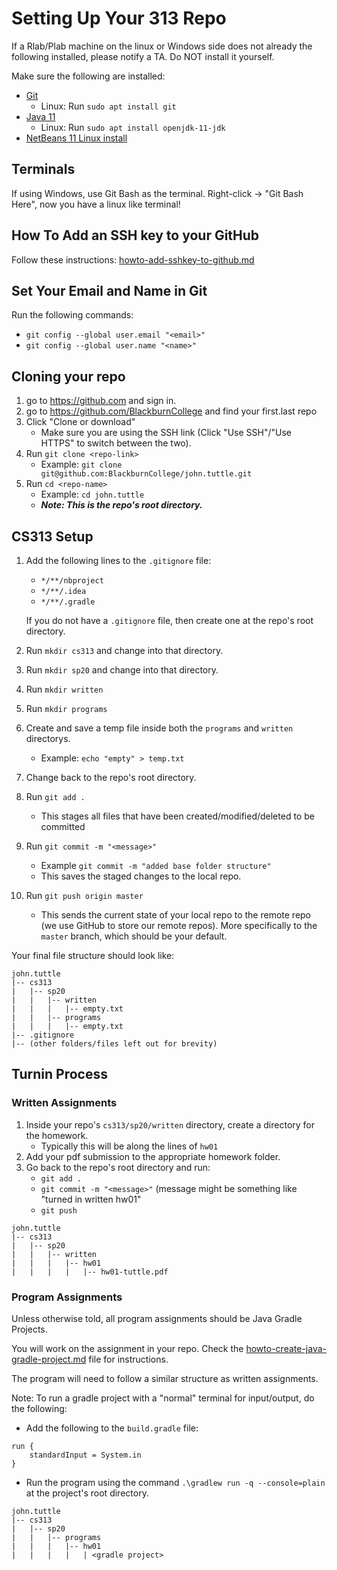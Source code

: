 # Setting Up Your 313 Repo

If a Rlab/Plab machine on the linux or Windows side does not already the following installed, please notify a TA. Do NOT
install it yourself.

Make sure the following are installed:
- [Git](https://git-scm.com/downloads)
  - Linux: Run `sudo apt install git`
- [Java 11](https://adoptopenjdk.net/?variant=openjdk11&jvmVariant=hotspot)
  - Linux: Run `sudo apt install openjdk-11-jdk`
- [NetBeans 11 Linux install](https://flathub.org/apps/details/org.apache.netbeans)

## Terminals

If using Windows, use Git Bash as the terminal. Right-click -> "Git Bash Here", now you have a
linux like terminal!

## How To Add an SSH key to your GitHub

Follow these instructions: 
[howto-add-sshkey-to-github.md](https://github.com/cordell-stocker/CS313.SP20.Student.Resources/blob/master/howto-add-sshkey-to-github.md)

## Set Your Email and Name in Git

Run the following commands:
- `git config --global user.email "<email>"`
- `git config --global user.name "<name>"`

## Cloning your repo

1. go to https://github.com and sign in.
1. go to https://github.com/BlackburnCollege and find your first.last repo
1. Click "Clone or download"
   - Make sure you are using the SSH link (Click "Use SSH"/"Use HTTPS" to switch between the two).
1. Run `git clone <repo-link>`
   - Example: `git clone git@github.com:BlackburnCollege/john.tuttle.git`
1. Run `cd <repo-name>`
   - Example: `cd john.tuttle`
   - ***Note: This is the repo's root directory.***

## CS313 Setup

1. Add the following lines to the `.gitignore` file:
   - `*/**/nbproject`
   - `*/**/.idea`
   - `*/**/.gradle`
   
   If you do not have a `.gitignore` file, then create one at the repo's root directory.
1. Run `mkdir cs313` and change into that directory.
1. Run `mkdir sp20` and change into that directory.
1. Run `mkdir written`
1. Run `mkdir programs`
1. Create and save a temp file inside both the `programs` and `written` directorys.
   - Example: `echo "empty" > temp.txt`
1. Change back to the repo's root directory.
1. Run `git add .`
   - This stages all files that have been created/modified/deleted to be committed
1. Run `git commit -m "<message>"`
   - Example `git commit -m "added base folder structure"`
   - This saves the staged changes to the local repo.
1. Run `git push origin master`
   - This sends the current state of your local repo to the remote repo (we use GitHub to store 
   our remote repos). More specifically to the `master` branch, which should be your default.

Your final file structure should look like:

```
john.tuttle
|-- cs313
|   |-- sp20
|   |   |-- written
|   |   |   |-- empty.txt
|   |   |-- programs
|   |   |   |-- empty.txt
|-- .gitignore
|-- (other folders/files left out for brevity)
```

## Turnin Process

### Written Assignments

1. Inside your repo's `cs313/sp20/written` directory, create a directory for the homework.
   - Typically this will be along the lines of `hw01`
2. Add your pdf submission to the appropriate homework folder.
3. Go back to the repo's root directory and run:
   - `git add .`
   - `git commit -m "<message>"` (message might be something like "turned in written hw01"
   - `git push`

```
john.tuttle
|-- cs313
|   |-- sp20
|   |   |-- written
|   |   |   |-- hw01
|   |   |   |   |-- hw01-tuttle.pdf
```

### Program Assignments

Unless otherwise told, all program assignments should be Java Gradle Projects.

You will work on the assignment in your repo. Check the [howto-create-java-gradle-project.md](https://github.com/cordell-stocker/CS313.SP20.Student.Resources/blob/master/howto-create-java-gradle-project.md) file
for instructions.

The program will need to follow a similar structure as written assignments.

Note: To run a gradle project with a "normal" terminal for input/output, do the following:
- Add the following to the `build.gradle` file:
```
run {
    standardInput = System.in
}
```
- Run the program using the command `.\gradlew run -q --console=plain` at the project's root directory.

```
john.tuttle
|-- cs313
|   |-- sp20
|   |   |-- programs
|   |   |   |-- hw01
|   |   |   |   | <gradle project>
```
